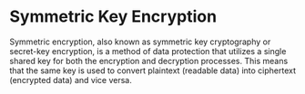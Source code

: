 # Symmetric Key Encryption

Symmetric encryption, also known as symmetric key cryptography or secret-key encryption, is a method of data protection that utilizes a single shared key for both the encryption and decryption processes. This means that the same key is used to convert plaintext (readable data) into ciphertext (encrypted data) and vice versa.
